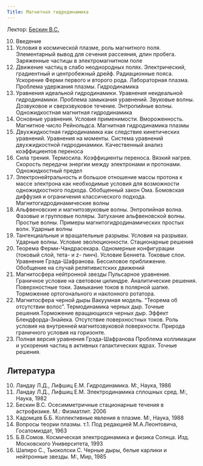 ```yaml
---
Title: Магнитная гидродинамика
---
```


Лектор: [Бескин В.С.](%base_url%?people%2Ftutors%2Fbeskin.vs)

10. Введение
10. Условия в космической плазме, роль магнитного поля. Элементарный вывод для сечения рассеяния, длин пробега. 
    Заряженные частицы в электромагнитном поле
10. Движение частиц в слабо неоднородных полях. Электрический, градиентный и центробежный дрейф. Радиационные пояса. Ускорение Ферми первого и второго рода. Лабораторная плазма. Проблема удержания плазмы. 
    Гидродинамика
10. Уравнения идеальной гидродинамики. Уравнения неидеальной гидродинамики. Проблема замыкания уравнений. Звуковые волны. Дозвуковое и сверхзвуковое течение. Энтропийные волны. 
    Одножидкостная магнитная гидродинамика
10. Основные уравнения. Условия применимости. Вмороженность. Магнитное число Рейнольдса. 
    Магнитная гидродинамика плазмы
10. Двухжидкостная гидродинамика как следствие кинетических уравнений. Уравнения на моменты. Система уравнений двухжидкостной гидродинамики. 
    Качественный анализ коэффициентов переноса
10. Сила трения. Термосила. Коэффициенты переноса. Вязкий нагрев. Скорость передачи энергии между электронами и протонами. 
    Одножидкостный предел
10. Электронейтральность и большое отношение массы протона к массе электрона как необходимые условия для возможности одножидкостного подхода. Обобщенный закон Ома. Бомовская диффузия и ограничения классического подхода. 
    Магнитогидродинамические волны
10. Альфвеновские и магнитозвуковые волны. Энтропийная волна. Фазовые и групповые поляры. Затухание альфвеновской волны. Простые волны. Примеры магнитогидродинамических простых волн. 
    Ударные волны
10. Тангенциальные и вращательные разрывы. Условия на разрывах. Ударные волны. Условие эволюционности. 
    Стационарные решения
10. Теорема Ферми-Чандрасекара. Одномерные конфигурации (токовый слой, тета- и z- пинч). Условие Беннета. Токовые слои. 
    Уравнение Грэда-Шафранова. Бессиловое приближение. Обобщение на случай релятивистских движений
10. Магнитосфера нейтронной звезды 
    Пульсарное уравнение. Граничное условие на световом цилиндре. Аналитические решения. Поверхностные токи. Замыкание токов в полярной шапке. Торможение ортогонального и наклонного ротатора.
10. Магнитосфера черной дыры 
    Вакуумная модель. “Теорема об отсутствии волос”. Термодинамика черных дыр. Точные решения.Торможение вращающихся черных дыр. Эффект Блендфорда-Знайека. Отсутствие поверхностных токов. Роль условия на внутренней магнитозвуковой поверхности. Природа граничного условия на горизонте.
10. Полная версия уравнения Грэда-Шафранова 
    Проблема коллимации и ускорения частиц в активных галактических ядрах. Точные решения.   

 
## Литература

10. Ландау Л.Д., Лифшиц Е.М. Гидродинамика. М:, Наука, 1986
10. Ландау Л.Д., Лифшиц Е.М. Электродинамика сплошных сред. М:, Наука, 1982
10. Бескин В.С. Осесимметричные стационарные течения в астрофизике. М.: Физматлит. 2006
10. Кадомцев Б.Б. Коллективные явления в плазме. М:, Наука, 1988
10. Вопросы теории плазмы. т.1. Под редакцией М.А.Леонтовича, Госатомиздат, 1963
10. Б.В.Сомов. Космическая электродинамика и физика Солнца. Изд. Московского Университета, 1993
10. Шапиро С., Тьюколски С. Черные дыры, белые карлики и нейтронные звезды. М:, Мир, 1985

